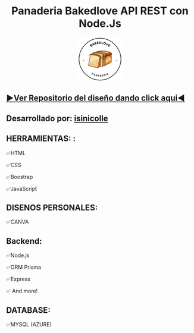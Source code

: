 <h1 align="center">Panaderia Bakedlove API REST con Node.Js</h1>

<div align="center"><p><a href="https://isiszapata2001.github.io/"><img src="https://github.com/isinicolle/Panaderia_Bakedlove/blob/main/assets/img/logo_panaderia%20(300%C2%A0%C3%97%C2%A0300%C2%A0px).png" height="120" width="auto" alt="Pagina Panaderia Bakedlove"></a></p></div>

## [▶Ver Repositorio del diseño dando click aqui◀](https://github.com/isinicolle/Panaderia_Bakedlove) 

## <span align="center">Desarrollado por: [isinicolle](https://github.com/isinicolle)</span>


## HERRAMIENTAS: : 

✅HTML

✅CSS

✅Boostrap

✅JavaScript


## DISENOS PERSONALES: 

✅CANVA

## Backend:

✅Node.js

✅ORM Prisma

✅Express

✅ And more!

## DATABASE: 

✅MYSQL (AZURE)


